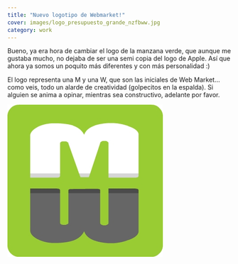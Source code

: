 ```yaml
---
title: "Nuevo logotipo de Webmarket!"
cover: images/logo_presupuesto_grande_nzfbww.jpg
category: work
---
```


Bueno, ya era hora de cambiar el logo de la manzana verde, que aunque me gustaba mucho, no dejaba de ser una semi copia del logo de Apple. Así que ahora ya somos un poquito más diferentes y con más personalidad :)

El logo representa una M y una W, que son las iniciales de Web Market… como veis, todo un alarde de creatividad (golpecitos en la espalda). Si alguien se anima a opinar, mientras sea constructivo, adelante por favor.

![](./images/logo_presupuesto_grande_nzfbww.jpg)
